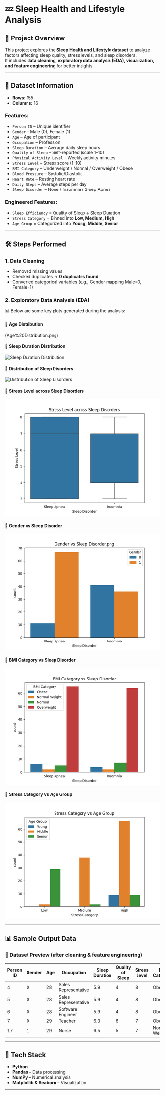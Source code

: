 # 💤 Sleep Health and Lifestyle Analysis  

## 📌 Project Overview  
This project explores the **Sleep Health and Lifestyle dataset** to analyze factors affecting sleep quality, stress levels, and sleep disorders.  
It includes **data cleaning, exploratory data analysis (EDA), visualization, and feature engineering** for better insights.  

---

## 📂 Dataset Information  
- **Rows:** 155  
- **Columns:** 16  

### Features:
- `Person ID` – Unique identifier  
- `Gender` – Male (0), Female (1)  
- `Age` – Age of participant  
- `Occupation` – Profession  
- `Sleep Duration` – Average daily sleep hours  
- `Quality of Sleep` – Self-reported (scale 1–10)  
- `Physical Activity Level` – Weekly activity minutes  
- `Stress Level` – Stress score (1–10)  
- `BMI Category` – Underweight / Normal / Overweight / Obese  
- `Blood Pressure` – Systolic/Diastolic  
- `Heart Rate` – Resting heart rate  
- `Daily Steps` – Average steps per day  
- `Sleep Disorder` – None / Insomnia / Sleep Apnea  

### Engineered Features:
- `Sleep Efficiency` = Quality of Sleep ÷ Sleep Duration  
- `Stress Category` = Binned into **Low, Medium, High**  
- `Age Group` = Categorized into **Young, Middle, Senior**  

---

## 🛠️ Steps Performed  

### 1. **Data Cleaning**
- Removed missing values  
- Checked duplicates → **0 duplicates found**  
- Converted categorical variables (e.g., Gender mapping Male=0, Female=1)  

### 2. **Exploratory Data Analysis (EDA)**  
📊 Below are some key plots generated during the analysis:  

#### 🔹 Age Distribution  
(Age%20Distribution.png)  

#### 🔹 Sleep Duration Distribution  
![Sleep Duration Distribution](Sleep%20Duration%20Distribution.png)  

#### 🔹 Distribution of Sleep Disorders  
![Distribution of Sleep Disorders](Distribution%20of%20Sleep%20Disorders.png)  

#### 🔹 Stress Level across Sleep Disorders  
![Stress Level across Sleep Disorders](Stress%20Level%20across%20Sleep%20Disorders.png)  

#### 🔹 Gender vs Sleep Disorder  
![Gender vs Sleep Disorder](Gender%20vs%20Sleep%20Disorder.png)  

#### 🔹 BMI Category vs Sleep Disorder  
![BMI Category vs Sleep Disorder](BMI%20Category%20vs%20Sleep%20Disorder.png)  

#### 🔹 Stress Category vs Age Group  
![Stress Category vs Age Group](Stress%20Category%20vs%20Age%20Group.png)  

---

## 📊 Sample Output Data  

### 🔹 Dataset Preview (after cleaning & feature engineering)  

| Person ID | Gender | Age | Occupation           | Sleep Duration | Quality of Sleep | Stress Level | BMI Category | Sleep Disorder | Sleep Efficiency | Stress Category | Age Group |
|-----------|--------|-----|----------------------|----------------|------------------|--------------|--------------|----------------|------------------|----------------|-----------|
| 4         | 0      | 28  | Sales Representative | 5.9            | 4                | 8            | Obese        | Sleep Apnea    | 0.67             | High           | Young     |
| 5         | 0      | 28  | Sales Representative | 5.9            | 4                | 8            | Obese        | Sleep Apnea    | 0.67             | High           | Young     |
| 6         | 0      | 28  | Software Engineer    | 5.9            | 4                | 8            | Obese        | Insomnia       | 0.67             | High           | Young     |
| 7         | 0      | 29  | Teacher              | 6.3            | 6                | 7            | Obese        | Insomnia       | 0.95             | High           | Young     |
| 17        | 1      | 29  | Nurse                | 6.5            | 5                | 7            | Normal Weight| Sleep Apnea    | 0.77             | High           | Young     |

---

## 🔧 Tech Stack  
- **Python**  
- **Pandas** – Data processing  
- **NumPy** – Numerical analysis  
- **Matplotlib & Seaborn** – Visualization  

---
